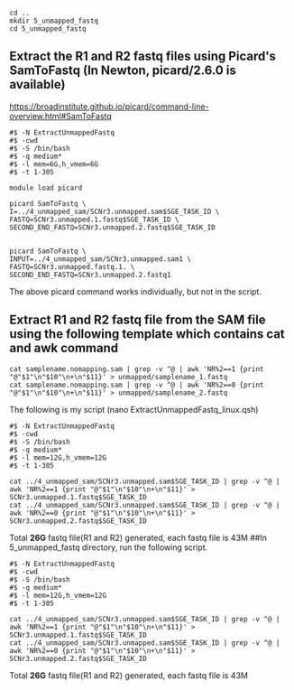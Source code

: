 ```
cd ..
mkdir 5_unmapped_fastq
cd 5_unmapped_fastq
```

## Extract the R1 and R2 fastq files using Picard's SamToFastq (In Newton, picard/2.6.0 is available)
https://broadinstitute.github.io/picard/command-line-overview.html#SamToFastq


```
#$ -N ExtractUnmappedFastq
#$ -cwd
#$ -S /bin/bash
#$ -q medium*
#$ -l mem=6G,h_vmem=6G
#$ -t 1-305

module load picard

picard SamToFastq \
I=../4_unmapped_sam/SCNr3.unmapped.sam$SGE_TASK_ID \
FASTQ=SCNr3.unmapped.1.fastq$SGE_TASK_ID \
SECOND_END_FASTQ=SCNr3.unmapped.2.fastq$SGE_TASK_ID


picard SamToFastq \
INPUT=../4_unmapped_sam/SCNr3.unmapped.sam1 \
FASTQ=SCNr3.unmapped.fastq.1. \
SECOND_END_FASTQ=SCNr3.unmapped.2.fastq1
```
The above picard command works individually, but not in the script.
## Extract R1 and R2 fastq file from the SAM file using the following template which contains cat and awk command 
```
cat samplename.nomapping.sam | grep -v ^@ | awk 'NR%2==1 {print "@"$1"\n"$10"\n+\n"$11}' > unmapped/samplename_1.fastq 
cat samplename.nomapping.sam | grep -v ^@ | awk 'NR%2==0 {print "@"$1"\n"$10"\n+\n"$11}' > unmapped/samplename_2.fastq
```

The following is my script (nano ExtractUnmappedFastq_linux.qsh)
```
#$ -N ExtractUnmappedFastq
#$ -cwd
#$ -S /bin/bash
#$ -q medium*
#$ -l mem=12G,h_vmem=12G
#$ -t 1-305

cat ../4_unmapped_sam/SCNr3.unmapped.sam$SGE_TASK_ID | grep -v ^@ | awk 'NR%2==1 {print "@"$1"\n"$10"\n+\n"$11}' > SCNr3.unmapped.1.fastq$SGE_TASK_ID
cat ../4_unmapped_sam/SCNr3.unmapped.sam$SGE_TASK_ID | grep -v ^@ | awk 'NR%2==0 {print "@"$1"\n"$10"\n+\n"$11}' > SCNr3.unmapped.2.fastq$SGE_TASK_ID
```
Total **26G** fastq file(R1 and R2) generated, each fastq file is 43M
##In 5_unmapped_fastq directory, run the following script.
```
#$ -N ExtractUnmappedFastq
#$ -cwd
#$ -S /bin/bash
#$ -q medium*
#$ -l mem=12G,h_vmem=12G
#$ -t 1-305

cat ../4_unmapped_sam/SCNr3.unmapped.sam$SGE_TASK_ID | grep -v ^@ | awk 'NR%2==1 {print "@"$1"\n"$10"\n+\n"$11}' > SCNr3.unmapped.1.fastq$SGE_TASK_ID
cat ../4_unmapped_sam/SCNr3.unmapped.sam$SGE_TASK_ID | grep -v ^@ | awk 'NR%2==0 {print "@"$1"\n"$10"\n+\n"$11}' > SCNr3.unmapped.2.fastq$SGE_TASK_ID
```
Total **26G** fastq file(R1 and R2) generated, each fastq file is 43M
